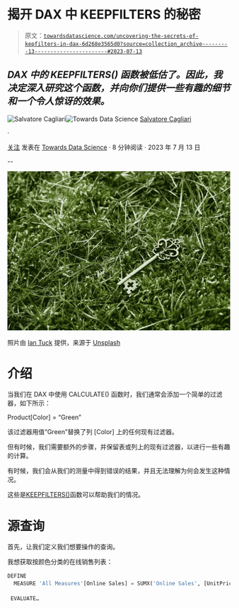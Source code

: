 # 揭开 DAX 中 KEEPFILTERS 的秘密

> 原文：[`towardsdatascience.com/uncovering-the-secrets-of-kepfilters-in-dax-6d268e3565d0?source=collection_archive---------13-----------------------#2023-07-13`](https://towardsdatascience.com/uncovering-the-secrets-of-kepfilters-in-dax-6d268e3565d0?source=collection_archive---------13-----------------------#2023-07-13)

## *DAX 中的 KEEPFILTERS() 函数被低估了。因此，我决定深入研究这个函数，并向你们提供一些有趣的细节和一个令人惊讶的效果。*

[](https://medium.com/@salvatorecagliari?source=post_page-----6d268e3565d0--------------------------------)![Salvatore Cagliari](https://medium.com/@salvatorecagliari?source=post_page-----6d268e3565d0--------------------------------)[](https://towardsdatascience.com/?source=post_page-----6d268e3565d0--------------------------------)![Towards Data Science](https://towardsdatascience.com/?source=post_page-----6d268e3565d0--------------------------------) [Salvatore Cagliari](https://medium.com/@salvatorecagliari?source=post_page-----6d268e3565d0--------------------------------)

·

[关注](https://medium.com/m/signin?actionUrl=https%3A%2F%2Fmedium.com%2F_%2Fsubscribe%2Fuser%2F39cccb39e92a&operation=register&redirect=https%3A%2F%2Ftowardsdatascience.com%2Funcovering-the-secrets-of-kepfilters-in-dax-6d268e3565d0&user=Salvatore+Cagliari&userId=39cccb39e92a&source=post_page-39cccb39e92a----6d268e3565d0---------------------post_header-----------) 发表在 [Towards Data Science](https://towardsdatascience.com/?source=post_page-----6d268e3565d0--------------------------------) · 8 分钟阅读 · 2023 年 7 月 13 日

--

[](https://medium.com/m/signin?actionUrl=https%3A%2F%2Fmedium.com%2F_%2Fbookmark%2Fp%2F6d268e3565d0&operation=register&redirect=https%3A%2F%2Ftowardsdatascience.com%2Funcovering-the-secrets-of-kepfilters-in-dax-6d268e3565d0&source=-----6d268e3565d0---------------------bookmark_footer-----------)![](img/d3f91fccfe4690bda82bbb16d3e42861.png)

照片由 [Ian Tuck](https://unsplash.com/@iantuck?utm_source=medium&utm_medium=referral) 提供，来源于 [Unsplash](https://unsplash.com/?utm_source=medium&utm_medium=referral)

# 介绍

当我们在 DAX 中使用 CALCULATE() 函数时，我们通常会添加一个简单的过滤器，如下所示：

Product[Color] = “Green”

该过滤器用值“Green”替换了列 [Color] 上的任何现有过滤器。

但有时候，我们需要额外的步骤，并保留表或列上的现有过滤器，以进行一些有趣的计算。

有时候，我们会从我们的测量中得到错误的结果，并且无法理解为何会发生这种情况。

这些是[KEEPFILTERS()](https://dax.guide/keepfilters/)函数可以帮助我们的情况。

# 源查询

首先，让我们定义我们想要操作的查询。

我想获取按颜色分类的在线销售列表：

```py
DEFINE
  MEASURE 'All Measures'[Online Sales] = SUMX('Online Sales', [UnitPrice]*[SalesQuantity])

 EVALUATE…
```
